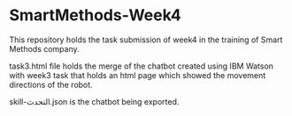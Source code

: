 # SmartMethods-Week4
This repository holds the task submission of week4 in the training of Smart Methods company.

task3.html file holds the merge of the chatbot created using IBM Watson with week3 task that holds an html page which showed the movement directions of the robot.

skill-التحدث.json is the chatbot being exported. 
